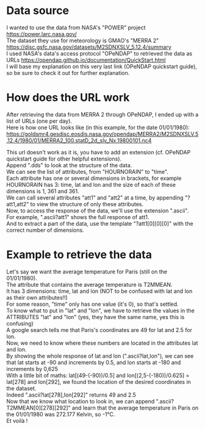 # Data source

I wanted to use the data from NASA's "POWER" project https://power.larc.nasa.gov/  
The dataset they use for meteorology is GMAO's "MERRA 2" https://disc.gsfc.nasa.gov/datasets/M2SDNXSLV_5.12.4/summary  
I used NASA's data's access protocol "OPeNDAP" to retrieved the data as URLs https://opendap.github.io/documentation/QuickStart.html  
I will base my explanation on this very last link (OPeNDAP quickstart guide), so be sure to check it out for further explanation.

# How does the URL work

After retrieving the data from MERRA 2 through OPeNDAP, I ended up with a list of URLs (one per day).  
Here is how one URL looks like (in this example, for the date 01/01/1980):  
https://goldsmr4.gesdisc.eosdis.nasa.gov/opendap/MERRA2/M2SDNXSLV.5.12.4/1980/01/MERRA2_100.statD_2d_slv_Nx.19800101.nc4  


This url doesn't work as it is, you have to add an extension (cf. OPeNDAP quickstart guide for other helpful extensions).  
Append ".dds" to look at the structure of the data.  
We can see the list of attributes, from "HOURNORAIN" to "time".  
Each attribute has one or several dimensions in brackets, for example HOURNORAIN has 3: time, lat and lon and the size of each of these dimensions is 1, 361 and 361.  
We can call several attributes "att1" and "att2" at a time, by appending "?att1,att2" to view the structure of only these attributes.  
Now, to access the response of the data, we'll use the extension ".ascii".  
For example, ".ascii?att1" shows the full response of att1.  
And to extract a part of the data, use the template "?att1[0][0][0]" with the correct number of dimensions.  

# Example to retrieve the data

Let's say we want the average temperature for Paris (still on the 01/01/1980).  
The attribute that contains the average temperature is T2MMEAN.  
It has 3 dimensions: time, lat and lon (NOT to be confused with lat and lon as their own attributes!!)  
For some reason, "time" only has one value (it's 0), so that's settled.  
To know what to put in "lat" and "lon", we have to retrieve the values in the ATTRIBUTES "lat" and "lon" (yes, they have the same name, yes this is confusing)  
A google search tells me that Paris's coordinates are 49 for lat and 2.5 for lon.  
Now, we need to know where these numbers are located in the attributes lat and lon.  
By showing the whole response of lat and lon (".ascii?lat,lon"), we can see that lat starts at -90 and increments by 0.5, and lon starts at -180 and increments by 0,625  
With a little bit of maths: lat[(49-(-90))/0.5] and lon[(2,5-(-180))/0.625] = lat[278] and lon[292], we found the location of the desired coordinates in the dataset.  
Indeed ".ascii?lat[278],lon[292]" returns 49 and 2.5  
Now that we know what location to look in, we can append ".ascii?T2MMEAN[0][278][292]" and learn that the average temperature in Paris on the 01/01/1980 was 272.177 Kelvin, so -1°C.  
Et voilà !  